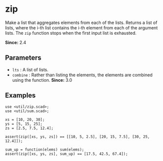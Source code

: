 # zip

Make a list that aggregates elements from each of the lists. Returns a list of lists, where the i-th list contains the i-th element from each of the argument lists. The `zip` function stops when the first input list is exhausted. 

**Since:** 2.4

## Parameters

- `lts` : A list of lists.
- `combine` : Rather than listing the elements, the elements are combined using the function. **Since:** 3.0

## Examples

    use <util/zip.scad>;
    use <util/sum.scad>;

    xs = [10, 20, 30];
    ys = [5, 15, 25];
    zs = [2.5, 7.5, 12.4];

    assert(zip([xs, ys, zs]) == [[10, 5, 2.5], [20, 15, 7.5], [30, 25, 12.4]]);

    sum_up = function(elems) sum(elems);
    assert(zip([xs, ys, zs], sum_up) == [17.5, 42.5, 67.4]);